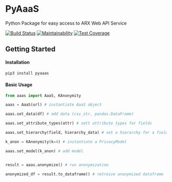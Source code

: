 # PyAaaS
Python Package for easy access to ARX Web API Service

[![Build Status](https://travis-ci.com/OsloMET-Gruppe-8/python-api-consumer.svg?branch=master)](https://travis-ci.com/OsloMET-Gruppe-8/python-api-consumer)
[![Maintainability](https://api.codeclimate.com/v1/badges/f4e6f1a34ea61bbb0ecf/maintainability)](https://codeclimate.com/github/OsloMET-Gruppe-8/python-api-consumer/maintainability)
[![Test Coverage](https://api.codeclimate.com/v1/badges/f4e6f1a34ea61bbb0ecf/test_coverage)](https://codeclimate.com/github/OsloMET-Gruppe-8/python-api-consumer/test_coverage)


## Getting Started

#### Installation

````bash
pip3 install pyaaas

````

#### Basic Usage

````python
from aaas import AaaS, KAnonymity

aaas = AaaS(url) # instantiate AaaS object

aaas.set_data(df) # add data (csv_str, pandas.DataFrame)

aaas.set_attribute_types(attr) # sett attribute types for fields

aaas.set_hierarchy(field, hierarchy_data) # set a hierarchy for a field

k_anon = KAnonymity(k=4) # instantiate a PrivacyModel

aaas.set_model(k_anon) # add model


result = aaas.anonymize() # run anonymization

anonymized_df = result.to_dataframe() # retreive anonymized dataframe


````
